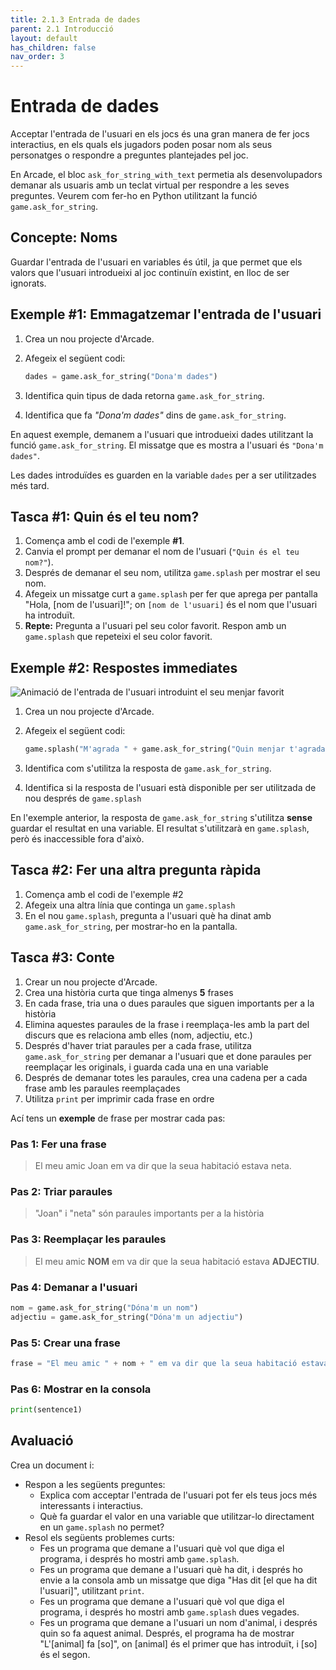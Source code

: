 ```yaml
---
title: 2.1.3 Entrada de dades
parent: 2.1 Introducció
layout: default
has_children: false
nav_order: 3
---
```


# Entrada de dades

Acceptar l'entrada de l'usuari en els jocs és una gran manera de fer jocs interactius, en els quals els jugadors poden posar nom als seus personatges o respondre a preguntes plantejades pel joc.

En Arcade, el bloc `ask_for_string_with_text` permetia als desenvolupadors demanar als usuaris amb un teclat virtual per respondre a les seves preguntes. Veurem com fer-ho en Python utilitzant la funció `game.ask_for_string`.

## Concepte: Noms

Guardar l'entrada de l'usuari en variables és útil, ja que permet que els valors que l'usuari introdueixi al joc continuïn existint, en lloc de ser ignorats.

## Exemple #1: Emmagatzemar l'entrada de l'usuari

1. Crea un nou projecte d'Arcade.
2. Afegeix el següent codi:

   ```python
   dades = game.ask_for_string("Dona'm dades")
   ```

3. Identifica quin tipus de dada retorna `game.ask_for_string`.
4. Identifica que fa _"Dona'm dades"_ dins de `game.ask_for_string`.

En aquest exemple, demanem a l'usuari que introdueixi dades utilitzant la funció `game.ask_for_string`. El missatge que es mostra a l'usuari és `"Dona'm dades"`.

Les dades introduïdes es guarden en la variable `dades` per a ser utilitzades més tard.

## Tasca #1: Quin és el teu nom?

1. Comença amb el codi de l'exemple **#1**.
2. Canvia el prompt per demanar el nom de l'usuari (`"Quin és el teu nom?"`).
3. Després de demanar el seu nom, utilitza `game.splash` per mostrar el seu nom.
4. Afegeix un missatge curt a `game.splash` per fer que aprega per pantalla "Hola, [nom de l'usuari]!"; on `[nom de l'usuari]` és el nom que l'usuari ha introduït.
5. **Repte:** Pregunta a l'usuari pel seu color favorit. Respon amb un `game.splash` que repeteixi el seu color favorit.

## Exemple #2: Respostes immediates

![Animació de l'entrada de l'usuari introduint el seu menjar favorit](https://cdn.makecode.com/blob/8514d760a68a37327a5b929bc32f8ce2483d917f/static/courses/csintro3/intro/ask-for-food.gif)

1. Crea un nou projecte d'Arcade.
2. Afegeix el següent codi:

   ```python
   game.splash("M'agrada " + game.ask_for_string("Quin menjar t'agrada?"))
   ```

3. Identifica com s'utilitza la resposta de `game.ask_for_string`.
4. Identifica si la resposta de l'usuari està disponible per ser utilitzada de nou després de `game.splash`

En l'exemple anterior, la resposta de `game.ask_for_string` s'utilitza **sense** guardar el resultat en una variable. El resultat s'utilitzarà en `game.splash`, però és inaccessible fora d'això.

## Tasca #2: Fer una altra pregunta ràpida

1. Comença amb el codi de l'exemple #2
2. Afegeix una altra línia que continga un `game.splash`
3. En el nou `game.splash`, pregunta a l'usuari què ha dinat amb `game.ask_for_string`, per mostrar-ho en la pantalla.

## Tasca #3: Conte

1. Crear un nou projecte d'Arcade.
2. Crea una història curta que tinga almenys **5** frases
3. En cada frase, tria una o dues paraules que siguen importants per a la història
4. Elimina aquestes paraules de la frase i reemplaça-les amb la part del discurs que es relaciona amb elles (nom, adjectiu, etc.)
5. Després d'haver triat paraules per a cada frase, utilitza `game.ask_for_string` per demanar a l'usuari que et done paraules per reemplaçar les originals, i guarda cada una en una variable
6. Després de demanar totes les paraules, crea una cadena per a cada frase amb les paraules reemplaçades
7. Utilitza `print` per imprimir cada frase en ordre

Ací tens un **exemple** de frase per mostrar cada pas:

### Pas 1: Fer una frase

> El meu amic Joan em va dir que la seua habitació estava neta.

### Pas 2: Triar paraules

> "Joan" i "neta" són paraules importants per a la història

### Pas 3: Reemplaçar les paraules

> El meu amic **NOM** em va dir que la seua habitació estava **ADJECTIU**.

### Pas 4: Demanar a l'usuari

```python
nom = game.ask_for_string("Dóna'm un nom")
adjectiu = game.ask_for_string("Dóna'm un adjectiu")
```

### Pas 5: Crear una frase

```python
frase = "El meu amic " + nom + " em va dir que la seua habitació estava " + adjectiu + "."
```

### Pas 6: Mostrar en la consola

```python
print(sentence1)
```

## Avaluació

Crea un document i:

- Respon a les següents preguntes:
  - Explica com acceptar l'entrada de l'usuari pot fer els teus jocs més interessants i interactius.
  - Què fa guardar el valor en una variable que utilitzar-lo directament en un `game.splash` no permet?
- Resol els següents problemes curts:
  - Fes un programa que demane a l'usuari què vol que diga el programa, i després ho mostri amb `game.splash`.
  - Fes un programa que demane a l'usuari què ha dit, i després ho envie a la consola amb un missatge que diga "Has dit [el que ha dit l'usuari]", utilitzant `print`.
  - Fes un programa que demane a l'usuari què vol que diga el programa, i després ho mostri amb `game.splash` dues vegades.
  - Fes un programa que demane a l'usuari un nom d'animal, i després quin so fa aquest animal. Després, el programa ha de mostrar "L'[animal] fa [so]", on [animal] és el primer que has introduït, i [so] és el segon.
